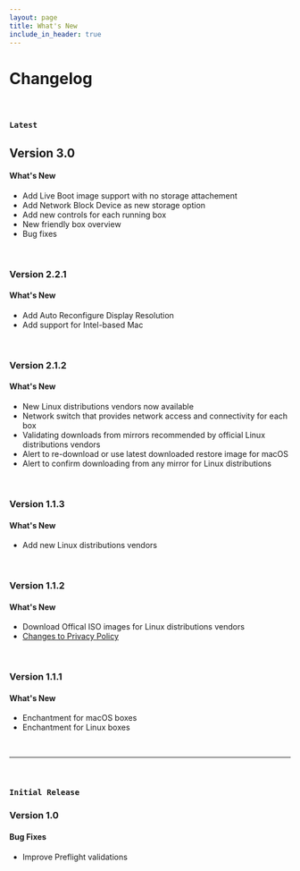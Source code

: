 ```yaml
---
layout: page
title: What's New
include_in_header: true
---
```


# Changelog
<br>

### `Latest`
## **Version 3.0**

#### What's New
- Add Live Boot image support with no storage attachement 
- Add Network Block Device as new storage option 
- Add new controls for each running box
- New friendly box overview
- Bug fixes

<br>

### **Version 2.2.1**

#### What's New
- Add Auto Reconfigure Display Resolution 
- Add support for Intel-based Mac

<br>
  
### **Version 2.1.2**

#### What's New
- New Linux distributions vendors now available
- Network switch that provides network access and connectivity for each box
- Validating downloads from mirrors recommended by official Linux distributions vendors
- Alert to re-download or use latest downloaded restore image for macOS
- Alert to confirm downloading from any mirror for Linux distributions


<br>

### **Version 1.1.3**

#### What's New
- Add new Linux distributions vendors

<br>

### **Version 1.1.2**

#### What's New
- Download Offical ISO images for Linux distributions vendors
- [Changes to Privacy Policy](/privacypolicy)

<br>

### **Version 1.1.1**

#### What's New
- Enchantment  for macOS boxes
- Enchantment  for Linux boxes

<br>

________
<br>

### `Initial Release`
### **Version 1.0**

#### Bug Fixes
- Improve Preflight validations

<br>
